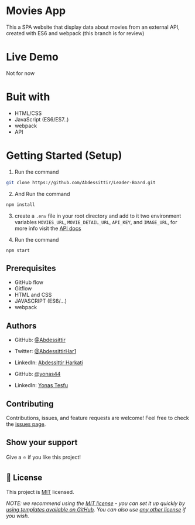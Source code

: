 # Movies App

This a SPA website that display data about movies from an external API, created with ES6 and webpack (this branch is for review)

# Live Demo

Not for now

# Buit with

* HTML/CSS
* JavaScript (ES6/ES7..)
* webpack
* API

# Getting Started (Setup)

1. Run the command
```bash
git clone https://github.com/Abdessittir/Leader-Board.git
```
2. And Run the command
```bash
npm install
```
3. create a `.env` file in your root directory and add to it two environment variables `MOVIES_URL`, `MOVIE_DETAIL_URL`, `API_KEY`, and `IMAGE_URL`, for more info visit the [API docs](https://www.themoviedb.org/)

1. Run the command
```
npm start
```

## Prerequisites
* GitHub flow
* Gitflow
* HTML and CSS
* JAVASCRIPT (ES6/...)
* webpack

## Authors

* GitHub: [@Abdessittir](https://github.com/Abdessittir)
* Twitter: [@AbdessittirHar1](https://twitter.com/AbdessittirHar1)
* LinkedIn: [Abdessittir Harkati](https://www.linkedin.com/in/abdessittir-harkati-a61b7324a/)

* GitHub: [@yonas44](https://github.com/yonas44)
* LinkedIn: [Yonas Tesfu](linkedin.com/in/yonas-tesfu-3284811a9)

## Contributing

Contributions, issues, and feature requests are welcome!
Feel free to check the [issues page](https://github.com/Abdessittir/JavaScript-capstone/issues).

## Show your support
Give a ⭐️ if you like this project!

## 📝 License

This project is [MIT](./MIT.md) licensed.

_NOTE: we recommend using the [MIT license](https://choosealicense.com/licenses/mit/) - you can set it up quickly by [using templates available on GitHub](https://docs.github.com/en/communities/setting-up-your-project-for-healthy-contributions/adding-a-license-to-a-repository). You can also use [any other license](https://choosealicense.com/licenses/) if you wish._